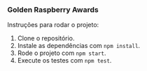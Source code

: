 ### Golden Raspberry Awards

Instruções para rodar o projeto:

1. Clone o repositório.
2. Instale as dependências com `npm install`.
3. Rode o projeto com `npm start`.
4. Execute os testes com `npm test`.

